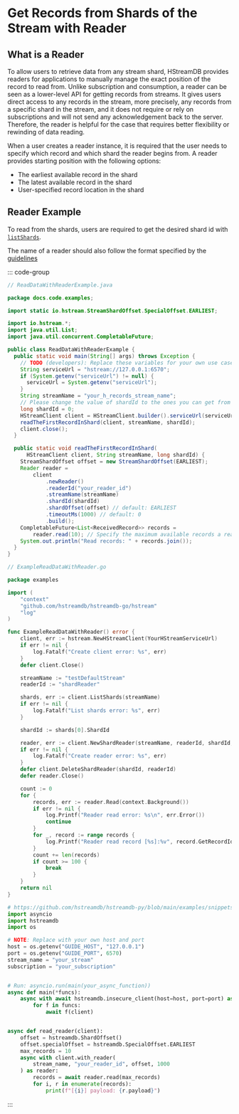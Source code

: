 # Get Records from Shards of the Stream with Reader

## What is a Reader

To allow users to retrieve data from any stream shard, HStreamDB provides
readers for applications to manually manage the exact position of the record to
read from. Unlike subscription and consumption, a reader can be seen as a
lower-level API for getting records from streams. It gives users direct access
to any records in the stream, more precisely, any records from a specific shard
in the stream, and it does not require or rely on subscriptions and will not
send any acknowledgement back to the server. Therefore, the reader is helpful
for the case that requires better flexibility or rewinding of data reading.

When a user creates a reader instance, it is required that the user needs to
specify which record and which shard the reader begins from. A reader provides
starting position with the following options:

- The earliest available record in the shard
- The latest available record in the shard
- User-specified record location in the shard

## Reader Example

To read from the shards, users are required to get the desired shard id with
[`listShards`](./shards.md#listshards).

The name of a reader should also follow the format specified by the [guidelines](./stream.md#guidelines-to-name-a-resource)

::: code-group

```java
// ReadDataWithReaderExample.java

package docs.code.examples;

import static io.hstream.StreamShardOffset.SpecialOffset.EARLIEST;

import io.hstream.*;
import java.util.List;
import java.util.concurrent.CompletableFuture;

public class ReadDataWithReaderExample {
  public static void main(String[] args) throws Exception {
    // TODO (developers): Replace these variables for your own use cases.
    String serviceUrl = "hstream://127.0.0.1:6570";
    if (System.getenv("serviceUrl") != null) {
      serviceUrl = System.getenv("serviceUrl");
    }
    String streamName = "your_h_records_stream_name";
    // Please change the value of shardId to the ones you can get from listShards
    long shardId = 0;
    HStreamClient client = HStreamClient.builder().serviceUrl(serviceUrl).build();
    readTheFirstRecordInShard(client, streamName, shardId);
    client.close();
  }

  public static void readTheFirstRecordInShard(
      HStreamClient client, String streamName, long shardId) {
    StreamShardOffset offset = new StreamShardOffset(EARLIEST);
    Reader reader =
        client
            .newReader()
            .readerId("your_reader_id")
            .streamName(streamName)
            .shardId(shardId)
            .shardOffset(offset) // default: EARLIEST
            .timeoutMs(1000) // default: 0
            .build();
    CompletableFuture<List<ReceivedRecord>> records =
        reader.read(10); // Specify the maximum available records a reader will get for one read
    System.out.println("Read records: " + records.join());
  }
}

```

```go
// ExampleReadDataWithReader.go

package examples

import (
	"context"
	"github.com/hstreamdb/hstreamdb-go/hstream"
	"log"
)

func ExampleReadDataWithReader() error {
	client, err := hstream.NewHStreamClient(YourHStreamServiceUrl)
	if err != nil {
		log.Fatalf("Create client error: %s", err)
	}
	defer client.Close()

	streamName := "testDefaultStream"
	readerId := "shardReader"

	shards, err := client.ListShards(streamName)
	if err != nil {
		log.Fatalf("List shards error: %s", err)
	}

	shardId := shards[0].ShardId

	reader, err := client.NewShardReader(streamName, readerId, shardId, hstream.WithReaderTimeout(100))
	if err != nil {
		log.Fatalf("Create reader error: %s", err)
	}
	defer client.DeleteShardReader(shardId, readerId)
	defer reader.Close()

	count := 0
	for {
		records, err := reader.Read(context.Background())
		if err != nil {
			log.Printf("Reader read error: %s\n", err.Error())
			continue
		}
		for _, record := range records {
			log.Printf("Reader read record [%s]:%v", record.GetRecordId().String(), record.GetPayload())
		}
		count += len(records)
		if count >= 100 {
			break
		}
	}
	return nil
}

```

```python
# https://github.com/hstreamdb/hstreamdb-py/blob/main/examples/snippets/guides.py
import asyncio
import hstreamdb
import os

# NOTE: Replace with your own host and port
host = os.getenv("GUIDE_HOST", "127.0.0.1")
port = os.getenv("GUIDE_PORT", 6570)
stream_name = "your_stream"
subscription = "your_subscription"


# Run: asyncio.run(main(your_async_function))
async def main(*funcs):
    async with await hstreamdb.insecure_client(host=host, port=port) as client:
        for f in funcs:
            await f(client)


async def read_reader(client):
    offset = hstreamdb.ShardOffset()
    offset.specialOffset = hstreamdb.SpecialOffset.EARLIEST
    max_records = 10
    async with client.with_reader(
        stream_name, "your_reader_id", offset, 1000
    ) as reader:
        records = await reader.read(max_records)
        for i, r in enumerate(records):
            print(f"[{i}] payload: {r.payload}")
```

:::
